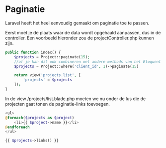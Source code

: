 # Paginatie

Laravel heeft het heel eenvoudig gemaakt om paginatie toe te passen.

Eerst moet je de plaats waar de data wordt opgehaald aanpassen, dus in de controller. Een voorbeeld hieronder zou de projectController.php kunnen zijn.

```php
public function index() {
    $projects = Project::paginate(15);
    //of je kan dit ook combineren met andere methods van het Eloquent ORM
    $projects = Project::where('client_id', 1)->paginate(15)

    return view('projects.list', [
        'projects' = $projects
    ]);
}
```

In de view /projects/list.blade.php moeten we nu onder de lus die de projecten gaat tonen de paginatie-links toevoegen.

```php
<ul>
@foreach($projects as $project)
    <li>{{ $project->name }}</li>
@endforeach
</ul>

{{ $projects->links() }}
```
